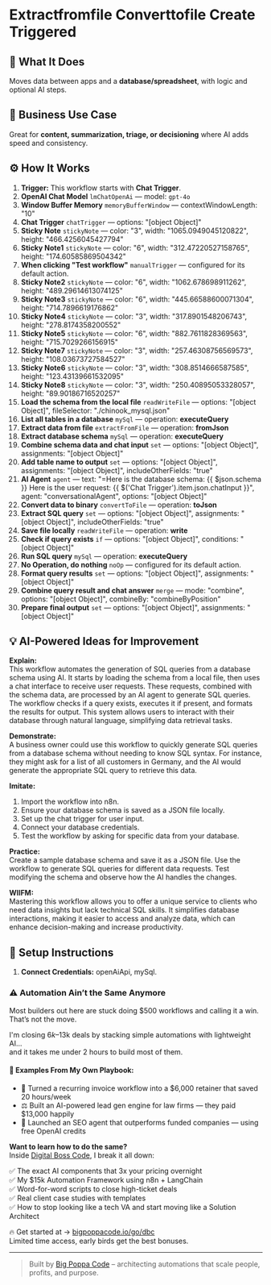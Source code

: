 # Extractfromfile Converttofile Create Triggered
  ## 🚀 What It Does
  Moves data between apps and a **database/spreadsheet**, with logic and optional AI steps.
  
  ## 💼 Business Use Case
  Great for **content, summarization, triage, or decisioning** where AI adds speed and consistency.
  
  ## ⚙️ How It Works
  1. **Trigger:** This workflow starts with **Chat Trigger**.
  2. **OpenAI Chat Model** `lmChatOpenAi` — model: `gpt-4o`
3. **Window Buffer Memory** `memoryBufferWindow` — contextWindowLength: "10"
4. **Chat Trigger** `chatTrigger` — options: "[object Object]"
5. **Sticky Note** `stickyNote` — color: "3", width: "1065.0949045120822", height: "466.4256045427794"
6. **Sticky Note1** `stickyNote` — color: "6", width: "312.47220527158765", height: "174.60585869504342"
7. **When clicking "Test workflow"** `manualTrigger` — configured for its default action.
8. **Sticky Note2** `stickyNote` — color: "6", width: "1062.678698911262", height: "489.29614613074125"
9. **Sticky Note3** `stickyNote` — color: "6", width: "445.66588600071304", height: "714.7896619176862"
10. **Sticky Note4** `stickyNote` — color: "3", width: "317.8901548206743", height: "278.8174358200552"
11. **Sticky Note5** `stickyNote` — color: "6", width: "882.7611828369563", height: "715.7029266156915"
12. **Sticky Note7** `stickyNote` — color: "3", width: "257.46308756569573", height: "108.03673727584527"
13. **Sticky Note6** `stickyNote` — color: "3", width: "308.8514666587585", height: "123.43139661532095"
14. **Sticky Note8** `stickyNote` — color: "3", width: "250.40895053328057", height: "89.90186716520257"
15. **Load the schema from the local file** `readWriteFile` — options: "[object Object]", fileSelector: "./chinook_mysql.json"
16. **List all tables in a database** `mySql` — operation: **executeQuery**
17. **Extract data from file** `extractFromFile` — operation: **fromJson**
18. **Extract database schema** `mySql` — operation: **executeQuery**
19. **Combine schema data and chat input** `set` — options: "[object Object]", assignments: "[object Object]"
20. **Add table name to output** `set` — options: "[object Object]", assignments: "[object Object]", includeOtherFields: "true"
21. **AI Agent** `agent` — text: "=Here is the database schema: {{ $json.schema }}
Here is the user request: {{ $('Chat Trigger').item.json.chatInput }}", agent: "conversationalAgent", options: "[object Object]"
22. **Convert data to binary** `convertToFile` — operation: **toJson**
23. **Extract SQL query** `set` — options: "[object Object]", assignments: "[object Object]", includeOtherFields: "true"
24. **Save file locally** `readWriteFile` — operation: **write**
25. **Check if query exists** `if` — options: "[object Object]", conditions: "[object Object]"
26. **Run SQL query** `mySql` — operation: **executeQuery**
27. **No Operation, do nothing** `noOp` — configured for its default action.
28. **Format query results** `set` — options: "[object Object]", assignments: "[object Object]"
29. **Combine query result and chat answer** `merge` — mode: "combine", options: "[object Object]", combineBy: "combineByPosition"
30. **Prepare final output** `set` — options: "[object Object]", assignments: "[object Object]"
  
  ## 💡 AI-Powered Ideas for Improvement
  **Explain:**  
This workflow automates the generation of SQL queries from a database schema using AI. It starts by loading the schema from a local file, then uses a chat interface to receive user requests. These requests, combined with the schema data, are processed by an AI agent to generate SQL queries. The workflow checks if a query exists, executes it if present, and formats the results for output. This system allows users to interact with their database through natural language, simplifying data retrieval tasks.

**Demonstrate:**  
A business owner could use this workflow to quickly generate SQL queries from a database schema without needing to know SQL syntax. For instance, they might ask for a list of all customers in Germany, and the AI would generate the appropriate SQL query to retrieve this data.

**Imitate:**  
1. Import the workflow into n8n.
2. Ensure your database schema is saved as a JSON file locally.
3. Set up the chat trigger for user input.
4. Connect your database credentials.
5. Test the workflow by asking for specific data from your database.

**Practice:**  
Create a sample database schema and save it as a JSON file. Use the workflow to generate SQL queries for different data requests. Test modifying the schema and observe how the AI handles the changes.

**WIIFM:**  
Mastering this workflow allows you to offer a unique service to clients who need data insights but lack technical SQL skills. It simplifies database interactions, making it easier to access and analyze data, which can enhance decision-making and increase productivity.
  
  ## 🔧 Setup Instructions
  1. **Connect Credentials:** openAiApi, mySql.
  
### ⚠️ Automation Ain’t the Same Anymore

Most builders out here are stuck doing $500 workflows and calling it a win.  
That’s not the move.  

I'm closing $6k–$13k deals by stacking simple automations with lightweight AI...  
and it takes me under 2 hours to build most of them.

#### 🧠 Examples From My Own Playbook:
- 🔁 Turned a recurring invoice workflow into a $6,000 retainer that saved 20 hours/week  
- ⚖️ Built an AI-powered lead gen engine for law firms — they paid $13,000 happily  
- 🚀 Launched an SEO agent that outperforms funded companies — using free OpenAI credits  

**Want to learn how to do the same?**  
Inside [Digital Boss Code](https://bigpoppacode.io/go/dbc), I break it all down:

✅ The exact AI components that 3x your pricing overnight  
✅ My $15k Automation Framework using n8n + LangChain  
✅ Word-for-word scripts to close high-ticket deals  
✅ Real client case studies with templates  
✅ How to stop looking like a tech VA and start moving like a Solution Architect  

🔥 Get started at → [bigpoppacode.io/go/dbc](https://bigpoppacode.io/go/dbc)  
Limited time access, early birds get the best bonuses.

---
> Built by [Big Poppa Code](https://bigpoppacode.io) – architecting automations that scale people, profits, and purpose.
  